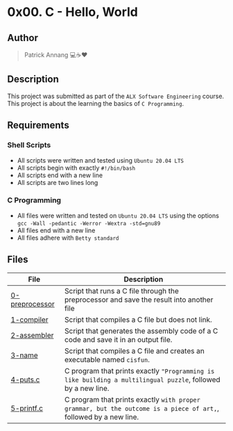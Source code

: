 # 0x00. C - Hello, World

## Author

> Patrick Annang :computer::coffee::heart:

## Description

This project was submitted as part of the `ALX Software Engineering` course.
This project is about the learning the basics of `C Programming`.

## Requirements

### Shell Scripts

- All scripts were written and tested using `Ubuntu 20.04 LTS`
- All scripts begin with exactly `#!/bin/bash`
- All scripts end with a new line
- All scripts are two lines long

### C Programming

- All files were written and tested on `Ubuntu 20.04 LTS` using the options `gcc -Wall -pedantic -Werror -Wextra -std=gnu89`
- All files end with a new line
- All files adhere with `Betty standard`

## Files

| File | Description |
| --- | --- |
| [0-preprocessor](0-preprocessor) | Script that runs a C file through the preprocessor and save the result into another file |
| [1-compiler](1-compiler) | Script that compiles a C file but does not link. |
| [2-assembler](2-assembler) | Script that generates the assembly code of a C code and save it in an output file. |
| [3-name](3-name) | Script that compiles a C file and creates an executable named `cisfun`. |
| [4-puts.c](4-puts.c) | C program that prints exactly `"Programming is like building a multilingual puzzle`, followed by a new line. |
 | [5-printf.c](5-printf.c) | C program that prints exactly `with proper grammar, but the outcome is a piece of art,`, followed by a new line. |
